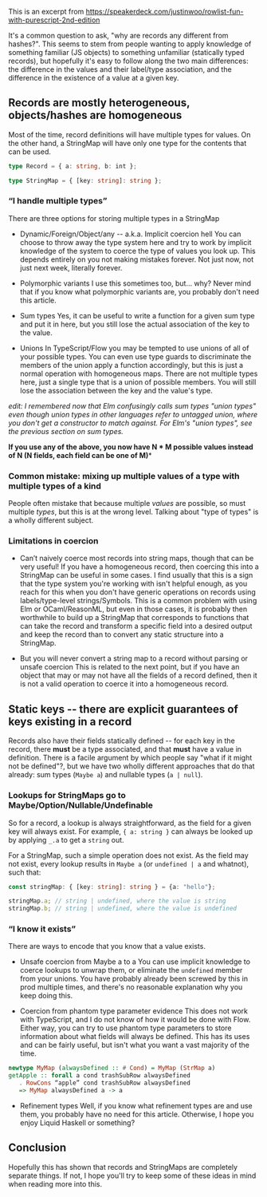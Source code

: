 This is an excerpt from https://speakerdeck.com/justinwoo/rowlist-fun-with-purescript-2nd-edition

It's a common question to ask, "why are records any different from hashes?". This seems to stem from people wanting to apply knowledge of something familiar (JS objects) to something unfamiliar (statically typed records), but hopefully it's easy to follow along the two main differences: the difference in the values and their label/type association, and the difference in the existence of a value at a given key.

## Records are mostly heterogeneous, objects/hashes are homogeneous

Most of the time, record definitions will have multiple types for values. On the other hand, a StringMap will have only one type for the contents that can be used.

```ts
type Record = { a: string, b: int };

type StringMap = { [key: string]: string };
```

### “I handle multiple types”

There are three options for storing multiple types in a StringMap

* Dynamic/Foreign/Object/any -- a.k.a. Implicit coercion hell
You can choose to throw away the type system here and try to work by implicit knowledge of the system to coerce the type of values you look up. This depends entirely on you not making mistakes forever. Not just now, not just next week, literally forever.

* Polymorphic variants
I use this sometimes too, but… why? Never mind that if you know what polymorphic variants are, you probably don't need this article.

* Sum types
Yes, it can be useful to write a function for a given sum type and put it in here, but you still lose the actual association of the key to the value.

* Unions
In TypeScript/Flow you may be tempted to use unions of all of your possible types. You can even use type guards to discriminate the members of the union apply a function accordingly, but this is just a normal operation with homogeneous maps. There are not multiple types here, just a single type that is a union of possible members. You will still lose the association between the key and the value's type.

*edit: I remembered now that Elm confusingly calls sum types "union types" even though union types in other languages refer to untagged union, where you don't get a constructor to match against. For Elm's "union types", see the previous section on sum types.*

**If you use any of the above, you now have N * M possible values instead of N (N fields, each field can be one of M)***

### Common mistake: mixing up multiple values of a type with multiple types of a kind

People often mistake that because multiple *values* are possible, so must multiple *types*, but this is at the wrong level. Talking about "type of types" is a wholly different subject.

### Limitations in coercion

* Can’t naively coerce most records into string maps, though that can be very useful!
If you have a homogeneous record, then coercing this into a StringMap can be useful in some cases. I find usually that this is a sign that the type system you're working with isn't helpful enough, as you reach for this when you don't have generic operations on records using labels/type-level strings/Symbols. This is a common problem with using Elm or OCaml/ReasonML, but even in those cases, it is probably then worthwhile to build up a StringMap that corresponds to functions that can take the record and transform a specific field into a desired output and keep the record than to convert any static structure into a StringMap.

* But you will never convert a string map to a record without parsing or unsafe coercion
This is related to the next point, but if you have an object that may or may not have all the fields of a record defined, then it is not a valid operation to coerce it into a homogeneous record.

## Static keys -- there are explicit guarantees of keys existing in a record

Records also have their fields statically defined -- for each key in the record, there **must** be a type associated, and that **must** have a value in definition. There is a facile argument by which people say "what if it might not be defined"?, but we have two wholly different approaches that do that already: sum types (`Maybe a`) and nullable types (`a | null`).

### Lookups for StringMaps go to Maybe/Option/Nullable/Undefinable

So for a record, a lookup is always straightforward, as the field for a given key will always exist. For example, `{ a: string }` can always be looked up by applying `_.a` to get a `string` out.

For a StringMap, such a simple operation does not exist. As the field may not exist, every lookup results in `Maybe a` (or `undefined | a` and whatnot), such that:

```ts
const stringMap: { [key: string]: string } = {a: "hello"};

stringMap.a; // string | undefined, where the value is string
stringMap.b; // string | undefined, where the value is undefined
```

### “I know it exists”

There are ways to encode that you know that a value exists.

* Unsafe coercion from Maybe a to a
You can use implicit knowledge to coerce lookups to unwrap them, or eliminate the `undefined` member from your unions. You have probably already been screwed by this in prod multiple times, and there's no reasonable explanation why you keep doing this.

* Coercion from phantom type parameter evidence
This does not work with TypeScript, and I do not know of how it would be done with Flow. Either way, you can try to use phantom type parameters to store information about what fields will always be defined. This has its uses and can be fairly useful, but isn't what you want a vast majority of the time.

```hs
newtype MyMap (alwaysDefined :: # Cond) = MyMap (StrMap a)
getApple :: forall a cond trashSubRow alwaysDefined
   . RowCons “apple” cond trashSubRow alwaysDefined
   => MyMap alwaysDefined a -> a
```
* Refinement types
Well, if you know what refinement types are and use them, you probably have no need for this article. Otherwise, I hope you enjoy Liquid Haskell or something?

## Conclusion

Hopefully this has shown that records and StringMaps are completely separate things. If not, I hope you'll try to keep some of these ideas in mind when reading more into this.